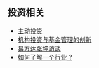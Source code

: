 ## 投资相关

- [主动投资](./主动投资/) 
- [机构投资与基金管理的创新](./机构投资与基金管理/) 
- [易方达张坤访谈](./易方达张坤访谈.html) 
- [如何了解一个行业 ? ](./如何了解一个行业.html) 

